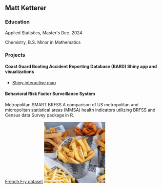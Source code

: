 
## Matt Ketterer
### Education
Applied Statistics, Master's Dec. 2024

Chemistry, B.S.
Minor in Mathematics
### Projects
#### Coast Guard Boating Accident Reporting Database (BARD) Shiny app and visualizations

* [Shiny interactive map](https://matt-k.shinyapps.io/mapshiny/)
#### Behavioral Risk Factor Surveillance System 
Metropolitan SMART BRFSS
A comparison of US metropolitan and micropolitan statistical areas (MMSA) health indicators utilizing BRFSS and Census data Survey package in R. 

[French Fry dataset](cheese.md) 
<img src="pics/frypic.jpg" width="200" height="200">
